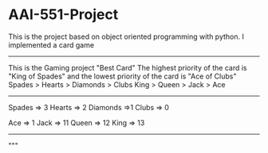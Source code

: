 # AAI-551-Project

This is the project based on object oriented programming with python. I implemented a card game 
****************************************************************************************************************
This is the Gaming project "Best Card" 
The highest priority of the card is "King of Spades" and the lowest priority of the card is "Ace of Clubs"
Spades > Hearts > Diamonds > Clubs
King > Queen > Jack > Ace
****************************************************************************************************************
Spades => 3
Hearts => 2
Diamonds =>1
Clubs => 0

Ace => 1
Jack => 11
Queen => 12
King => 13
****************************************************************************************************************
"""
